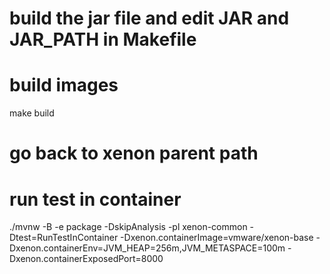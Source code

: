 # build the jar file and edit JAR and JAR_PATH in Makefile
# build images
make build
# go back to xenon parent path
# run test in container
./mvnw -B -e package -DskipAnalysis -pl xenon-common -Dtest=RunTestInContainer -Dxenon.containerImage=vmware/xenon-base -Dxenon.containerEnv=JVM_HEAP=256m,JVM_METASPACE=100m -Dxenon.containerExposedPort=8000